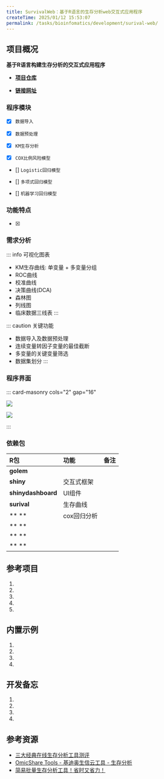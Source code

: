 ```yaml
---
title: SurvivalWeb：基于R语言的生存分析web交互式应用程序
createTime: 2025/01/12 15:53:07
permalink: /tasks/bioinfomatics/development/surival-web/
---
```


## **项目概况**
**基于R语言构建生存分析的交互式应用程序** 

- **[项目仓库](https://github.com/CMSNUT/surivalweb.git)**

- **[链接网址](https://dbf5yo-aikemi-xia.shinyapps.io/surivalweb/)**

### **程序模块**

- [X] `数据导入`

- [X] `数据预处理`

- [X] `KM生存分析`

- [X] `COX比例风险模型`

- [] `Logistic回归模型`

- [] `多项式回归模型`

- [] `机器学习回归模型`

### **功能特点**

- [X] <Badge type="danger" text="交互式" /> 

### **需求分析**

::: info 可视化图表
- KM生存曲线: 单变量 + 多变量分组
- ROC曲线
- 校准曲线
- 决策曲线(DCA)
- 森林图
- 列线图
- 临床数据三线表
:::

::: caution 关键功能
- 数据导入及数据预处理
- 连续变量转因子变量的最佳截断
- 多变量的关键变量筛选
- 数据集划分
:::


### **程序界面**

::: card-masonry cols="2" gap="16"

![](/images/software/img001.jpg)

![](/images/software/img001.jpg)

:::



### **依赖包**

| R包           | 功能          | 备注 |
|:------------- |:-------------|:-----|
| **golem**       | | |
| **shiny**         |交互式框架||
| **shinydashboard**|UI组件||
|**surival**|生存曲线||
|** **|cox回归分析||
|** **|||
|** **|||
|** **|||


## **参考项目**

1. 
2. 
3. 
4. 
5. 


## **内置示例**

1. 
2. 
3. 
4. 



## **开发备忘**

1. 

2. 

3. 

4. 

## **参考资源**

- [三大经典在线生存分析工具测评](https://www.jianshu.com/p/1501dbb94ccd)
- [OmicShare Tools - 基迪奥生信云工具 - 生存分析](https://www.omicshare.com/tools/Home/Soft/survival)
- [简易批量生存分析工具！省时又省力！](https://www.sohu.com/a/402839266_120087331)



